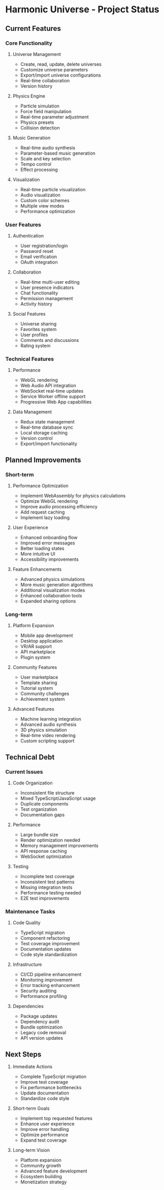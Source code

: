 # Harmonic Universe - Project Status

## Current Features

### Core Functionality
1. Universe Management
   - Create, read, update, delete universes
   - Customize universe parameters
   - Export/import universe configurations
   - Real-time collaboration
   - Version history

2. Physics Engine
   - Particle simulation
   - Force field manipulation
   - Real-time parameter adjustment
   - Physics presets
   - Collision detection

3. Music Generation
   - Real-time audio synthesis
   - Parameter-based music generation
   - Scale and key selection
   - Tempo control
   - Effect processing

4. Visualization
   - Real-time particle visualization
   - Audio visualization
   - Custom color schemes
   - Multiple view modes
   - Performance optimization

### User Features
1. Authentication
   - User registration/login
   - Password reset
   - Email verification
   - OAuth integration

2. Collaboration
   - Real-time multi-user editing
   - User presence indicators
   - Chat functionality
   - Permission management
   - Activity history

3. Social Features
   - Universe sharing
   - Favorites system
   - User profiles
   - Comments and discussions
   - Rating system

### Technical Features
1. Performance
   - WebGL rendering
   - Web Audio API integration
   - WebSocket real-time updates
   - Service Worker offline support
   - Progressive Web App capabilities

2. Data Management
   - Redux state management
   - Real-time database sync
   - Local storage caching
   - Version control
   - Export/import functionality

## Planned Improvements

### Short-term
1. Performance Optimization
   - Implement WebAssembly for physics calculations
   - Optimize WebGL rendering
   - Improve audio processing efficiency
   - Add request caching
   - Implement lazy loading

2. User Experience
   - Enhanced onboarding flow
   - Improved error messages
   - Better loading states
   - More intuitive UI
   - Accessibility improvements

3. Feature Enhancements
   - Advanced physics simulations
   - More music generation algorithms
   - Additional visualization modes
   - Enhanced collaboration tools
   - Expanded sharing options

### Long-term
1. Platform Expansion
   - Mobile app development
   - Desktop application
   - VR/AR support
   - API marketplace
   - Plugin system

2. Community Features
   - User marketplace
   - Template sharing
   - Tutorial system
   - Community challenges
   - Achievement system

3. Advanced Features
   - Machine learning integration
   - Advanced audio synthesis
   - 3D physics simulation
   - Real-time video rendering
   - Custom scripting support

## Technical Debt

### Current Issues
1. Code Organization
   - Inconsistent file structure
   - Mixed TypeScript/JavaScript usage
   - Duplicate components
   - Test organization
   - Documentation gaps

2. Performance
   - Large bundle size
   - Render optimization needed
   - Memory management improvements
   - API response caching
   - WebSocket optimization

3. Testing
   - Incomplete test coverage
   - Inconsistent test patterns
   - Missing integration tests
   - Performance testing needed
   - E2E test improvements

### Maintenance Tasks
1. Code Quality
   - TypeScript migration
   - Component refactoring
   - Test coverage improvement
   - Documentation updates
   - Code style standardization

2. Infrastructure
   - CI/CD pipeline enhancement
   - Monitoring improvement
   - Error tracking enhancement
   - Security auditing
   - Performance profiling

3. Dependencies
   - Package updates
   - Dependency audit
   - Bundle optimization
   - Legacy code removal
   - API version updates

## Next Steps
1. Immediate Actions
   - Complete TypeScript migration
   - Improve test coverage
   - Fix performance bottlenecks
   - Update documentation
   - Standardize code style

2. Short-term Goals
   - Implement top requested features
   - Enhance user experience
   - Improve error handling
   - Optimize performance
   - Expand test coverage

3. Long-term Vision
   - Platform expansion
   - Community growth
   - Advanced feature development
   - Ecosystem building
   - Monetization strategy
